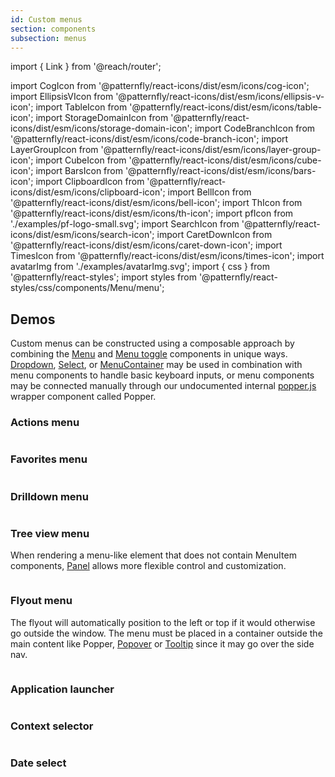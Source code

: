 ```yaml
---
id: Custom menus
section: components
subsection: menus
---
```


import { Link } from '@reach/router';

import CogIcon from '@patternfly/react-icons/dist/esm/icons/cog-icon';
import EllipsisVIcon from '@patternfly/react-icons/dist/esm/icons/ellipsis-v-icon';
import TableIcon from '@patternfly/react-icons/dist/esm/icons/table-icon';
import StorageDomainIcon from '@patternfly/react-icons/dist/esm/icons/storage-domain-icon';
import CodeBranchIcon from '@patternfly/react-icons/dist/esm/icons/code-branch-icon';
import LayerGroupIcon from '@patternfly/react-icons/dist/esm/icons/layer-group-icon';
import CubeIcon from '@patternfly/react-icons/dist/esm/icons/cube-icon';
import BarsIcon from '@patternfly/react-icons/dist/esm/icons/bars-icon';
import ClipboardIcon from '@patternfly/react-icons/dist/esm/icons/clipboard-icon';
import BellIcon from '@patternfly/react-icons/dist/esm/icons/bell-icon';
import ThIcon from '@patternfly/react-icons/dist/esm/icons/th-icon';
import pfIcon from './examples/pf-logo-small.svg';
import SearchIcon from '@patternfly/react-icons/dist/esm/icons/search-icon';
import CaretDownIcon from '@patternfly/react-icons/dist/esm/icons/caret-down-icon';
import TimesIcon from '@patternfly/react-icons/dist/esm/icons/times-icon';
import avatarImg from './examples/avatarImg.svg';
import { css } from '@patternfly/react-styles';
import styles from '@patternfly/react-styles/css/components/Menu/menu';

## Demos

Custom menus can be constructed using a composable approach by combining the [Menu](/components/menus/menu) and [Menu toggle](/components/menus/menu-toggle) components in unique ways. [Dropdown](/components/menus/dropdown), [Select](/components/menus/select), or [MenuContainer](/components/menus/menu#menucontainer) may be used in combination with menu components to handle basic keyboard inputs, or menu components may be connected manually through our undocumented internal [popper.js](https://popper.js.org/) wrapper component called Popper.

### Actions menu

```ts file="./examples/ActionsMenuDemo.tsx"

```

### Favorites menu

```ts file="./examples/FavoritesDemo.tsx"

```

### Drilldown menu

```ts isBeta file="./examples/DrilldownMenuDemo.tsx"

```

### Tree view menu

When rendering a menu-like element that does not contain MenuItem components, [Panel](/components/panel) allows more flexible control and customization.

```ts file="./examples/TreeViewMenuDemo.tsx"

```

### Flyout menu

The flyout will automatically position to the left or top if it would otherwise go outside the window. The menu must be placed in a container outside the main content like Popper, [Popover](/components/popover) or [Tooltip](/components/tooltip) since it may go over the side nav.

```ts isBeta file="./examples/FlyoutDemo.tsx"

```

### Application launcher

```ts file="./examples/ApplicationLauncherDemo.tsx"

```

### Context selector

```ts file="./examples/ContextSelectorDemo.tsx"

```

### Date select

```ts file="./examples/DateSelectDemo.tsx"

```
